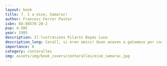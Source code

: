 ```yaml
---
layout: book
title: 7. I a eixe, Samaruc!
author: Francesc Ferrer Pastor
isbn: 84-88578-20-2
pvp: 4.50€
year: 1995
description: Il·lustracions Pilarín Bayés Luna
description_long: Carall, si eren amics! Quan anaven a gatameus per casa ja feien bona lliga. Com que mai no es barallaven, les mares se'ls deixaven ben a soles i els dos xiquets entretinguts amb els joguets passaven les hores mentre aquelles atenien els quefers casolans.
importance: 6
category: contaralles
img: assets/img/book_covers/contaralles/eixe_samaruc.jpg
---
```

